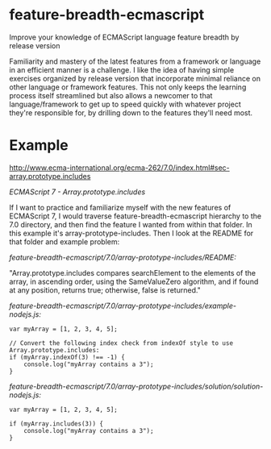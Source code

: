 # feature-breadth-ecmascript
Improve your knowledge of ECMAScript language feature breadth by release version

Familiarity and mastery of the latest features from a framework or language in an efficient manner is a challenge. I like the idea of having simple exercises organized by release version that incorporate minimal reliance on other language or framework features. This not only keeps the learning process itself streamlined but also allows a newcomer to that language/framework to get up to speed quickly with whatever project they're responsible for, by drilling down to the features they'll need most.

# Example
http://www.ecma-international.org/ecma-262/7.0/index.html#sec-array.prototype.includes

_ECMAScript 7 - Array.prototype.includes_

If I want to practice and familiarize myself with the new features of ECMAScript 7, I would traverse feature-breadth-ecmascript hierarchy to the 7.0 directory, and then find the feature I wanted from within that folder. In this example it's array-prototype-includes. Then I look at the README for that folder and example problem:

_feature-breadth-ecmascript/7.0/array-prototype-includes/README:_

"Array.prototype.includes compares searchElement to the elements of the array, in ascending order, using the SameValueZero algorithm, and if found at any position, returns true; otherwise, false is returned."

_feature-breadth-ecmascript/7.0/array-prototype-includes/example-nodejs.js:_

```
var myArray = [1, 2, 3, 4, 5];

// Convert the following index check from indexOf style to use Array.prototype.includes:
if (myArray.indexOf(3) !== -1) {
    console.log("myArray contains a 3");
}
```

_feature-breadth-ecmascript/7.0/array-prototype-includes/solution/solution-nodejs.js:_

```
var myArray = [1, 2, 3, 4, 5];

if (myArray.includes(3)) {
    console.log("myArray contains a 3");
}
```
